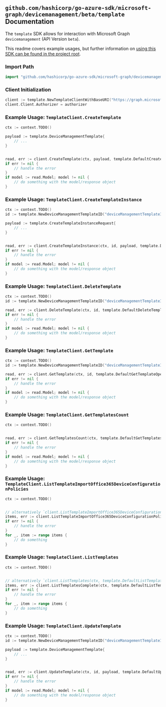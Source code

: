 
## `github.com/hashicorp/go-azure-sdk/microsoft-graph/devicemanagement/beta/template` Documentation

The `template` SDK allows for interaction with Microsoft Graph `devicemanagement` (API Version `beta`).

This readme covers example usages, but further information on [using this SDK can be found in the project root](https://github.com/hashicorp/go-azure-sdk/tree/main/docs).

### Import Path

```go
import "github.com/hashicorp/go-azure-sdk/microsoft-graph/devicemanagement/beta/template"
```


### Client Initialization

```go
client := template.NewTemplateClientWithBaseURI("https://graph.microsoft.com")
client.Client.Authorizer = authorizer
```


### Example Usage: `TemplateClient.CreateTemplate`

```go
ctx := context.TODO()

payload := template.DeviceManagementTemplate{
	// ...
}


read, err := client.CreateTemplate(ctx, payload, template.DefaultCreateTemplateOperationOptions())
if err != nil {
	// handle the error
}
if model := read.Model; model != nil {
	// do something with the model/response object
}
```


### Example Usage: `TemplateClient.CreateTemplateInstance`

```go
ctx := context.TODO()
id := template.NewDeviceManagementTemplateID("deviceManagementTemplateId")

payload := template.CreateTemplateInstanceRequest{
	// ...
}


read, err := client.CreateTemplateInstance(ctx, id, payload, template.DefaultCreateTemplateInstanceOperationOptions())
if err != nil {
	// handle the error
}
if model := read.Model; model != nil {
	// do something with the model/response object
}
```


### Example Usage: `TemplateClient.DeleteTemplate`

```go
ctx := context.TODO()
id := template.NewDeviceManagementTemplateID("deviceManagementTemplateId")

read, err := client.DeleteTemplate(ctx, id, template.DefaultDeleteTemplateOperationOptions())
if err != nil {
	// handle the error
}
if model := read.Model; model != nil {
	// do something with the model/response object
}
```


### Example Usage: `TemplateClient.GetTemplate`

```go
ctx := context.TODO()
id := template.NewDeviceManagementTemplateID("deviceManagementTemplateId")

read, err := client.GetTemplate(ctx, id, template.DefaultGetTemplateOperationOptions())
if err != nil {
	// handle the error
}
if model := read.Model; model != nil {
	// do something with the model/response object
}
```


### Example Usage: `TemplateClient.GetTemplatesCount`

```go
ctx := context.TODO()


read, err := client.GetTemplatesCount(ctx, template.DefaultGetTemplatesCountOperationOptions())
if err != nil {
	// handle the error
}
if model := read.Model; model != nil {
	// do something with the model/response object
}
```


### Example Usage: `TemplateClient.ListTemplateImportOffice365DeviceConfigurationPolicies`

```go
ctx := context.TODO()


// alternatively `client.ListTemplateImportOffice365DeviceConfigurationPolicies(ctx, template.DefaultListTemplateImportOffice365DeviceConfigurationPoliciesOperationOptions())` can be used to do batched pagination
items, err := client.ListTemplateImportOffice365DeviceConfigurationPoliciesComplete(ctx, template.DefaultListTemplateImportOffice365DeviceConfigurationPoliciesOperationOptions())
if err != nil {
	// handle the error
}
for _, item := range items {
	// do something
}
```


### Example Usage: `TemplateClient.ListTemplates`

```go
ctx := context.TODO()


// alternatively `client.ListTemplates(ctx, template.DefaultListTemplatesOperationOptions())` can be used to do batched pagination
items, err := client.ListTemplatesComplete(ctx, template.DefaultListTemplatesOperationOptions())
if err != nil {
	// handle the error
}
for _, item := range items {
	// do something
}
```


### Example Usage: `TemplateClient.UpdateTemplate`

```go
ctx := context.TODO()
id := template.NewDeviceManagementTemplateID("deviceManagementTemplateId")

payload := template.DeviceManagementTemplate{
	// ...
}


read, err := client.UpdateTemplate(ctx, id, payload, template.DefaultUpdateTemplateOperationOptions())
if err != nil {
	// handle the error
}
if model := read.Model; model != nil {
	// do something with the model/response object
}
```
